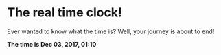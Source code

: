 # The real time clock!

Ever wanted to know what the time is? Well, your journey is about to end!

**The time is Dec 03, 2017, 01:10**